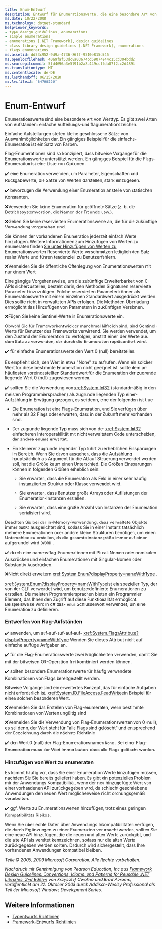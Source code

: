```yaml
---
title: Enum-Entwurf
description: Entwurf für Enumerationswerte, die eine besondere Art von Werttyp sind. Einfache Enumerationen enthalten kleine, geschlossene Sätze von Optionen. Flag-Enumerationen unterstützen bitweise Vorgänge für Enumerationswerte.
ms.date: 10/22/2008
ms.technology: dotnet-standard
helpviewer_keywords:
- type design guidelines, enumerations
- simple enumerations
- enumerations [.NET Framework], design guidelines
- class library design guidelines [.NET Framework], enumerations
- flags enumerations
ms.assetid: dd53c952-9d9a-4736-86ff-9540e815d545
ms.openlocfilehash: 40a9faf53dc8a03674cd59074244c15cd304bdd2
ms.sourcegitcommit: 5fd4696a3e5791b2a8c449ccffda87f2cc2d4894
ms.translationtype: MT
ms.contentlocale: de-DE
ms.lasthandoff: 06/15/2020
ms.locfileid: "84768536"
---
```

# <a name="enum-design"></a>Enum-Entwurf

Enumerationswerte sind eine besondere Art von Werttyp. Es gibt zwei Arten von Aufständen: einfache Aufteilungs-und flagumerationszeichen.

Einfache Aufstellungen stellen kleine geschlossene Sätze von Auswahlmöglichkeiten dar. Ein gängiges Beispiel für die einfache-Enumeration ist ein Satz von Farben.

Flag-Enumerationen sind so konzipiert, dass bitweise Vorgänge für die Enumerationswerte unterstützt werden. Ein gängiges Beispiel für die Flags-Enumeration ist eine Liste von Optionen.

✔️ eine Enumeration verwenden, um Parameter, Eigenschaften und Rückgabewerte, die Sätze von Werten darstellen, stark einzugeben.

✔️ bevorzugen die Verwendung einer Enumeration anstelle von statischen Konstanten.

❌Verwenden Sie keine Enumeration für geöffnete Sätze (z. b. die Betriebssystemversion, die Namen der Freunde usw.).

❌Geben Sie keine reservierten Enumerationswerte an, die für die zukünftige Verwendung vorgesehen sind.

Sie können der vorhandenen Enumeration jederzeit einfach Werte hinzufügen. Weitere Informationen zum Hinzufügen von Werten zu enumeraten finden [Sie unter Hinzufügen von Werten zu](#add_value) Enumerationswerten Reservierte Werte verschmutzen lediglich den Satz realer Werte und führen tendenziell zu Benutzerfehlern.

❌Vermeiden Sie die öffentliche Offenlegung von Enumerationswerten mit nur einem Wert

Eine gängige Vorgehensweise, um die zukünftige Erweiterbarkeit von C-APIs sicherzustellen, besteht darin, den Methoden Signaturen reservierte Parameter hinzuzufügen. Solche reservierten Parameter können als Enumerationswerte mit einem einzelnen Standardwert ausgedrückt werden. Dies sollte nicht in verwalteten APIs erfolgen. Die Methoden Überladung ermöglicht das Hinzufügen von Parametern in zukünftigen Versionen.

❌Fügen Sie keine Sentinel-Werte in Enumerationswerte ein.

Obwohl Sie für Frameworkentwickler manchmal hilfreich sind, sind Sentinel-Werte für Benutzer des Frameworks verwirrend. Sie werden verwendet, um den Zustand der Enumeration zu verfolgen, anstatt einen der Werte aus dem Satz zu verwenden, der durch die Enumeration repräsentiert wird.

✔️ für einfache Enumerationswerte den Wert 0 (null) bereitstellen.

Es empfiehlt sich, den Wert in etwa "None" zu aufrufen. Wenn ein solcher Wert für diese bestimmte Enumeration nicht geeignet ist, sollte dem am häufigsten voreingestellten Standardwert für die Enumeration der zugrunde liegende Wert 0 (null) zugewiesen werden.

✔️ sollten Sie die Verwendung von <xref:System.Int32> (standardmäßig in den meisten Programmiersprachen) als zugrunde liegenden Typ einer-Aufzählung in Erwägung gezogen, es sei denn, eine der folgenden ist true

- Die Enumeration ist eine Flags-Enumeration, und Sie verfügen über mehr als 32 Flags oder erwarten, dass in der Zukunft mehr vorhanden sind.

- Der zugrunde liegende Typ muss sich von der <xref:System.Int32> einfacheren Interoperabilität mit nicht verwaltetem Code unterscheiden, der andere enums erwartet.

- Ein kleinerer zugrunde liegender Typ führt zu erheblichen Einsparungen im Bereich. Wenn Sie davon ausgehen, dass die Aufzählung hauptsächlich als Argument für die Ablauf Steuerung verwendet werden soll, hat die Größe kaum einen Unterschied. Die Größen Einsparungen können in folgenden Größen erheblich sein:

  - Sie erwarten, dass die Enumeration als Feld in einer sehr häufig instanziierten Struktur oder Klasse verwendet wird.

  - Sie erwarten, dass Benutzer große Arrays oder Auflistungen der Enumeration-Instanzen erstellen.

  - Sie erwarten, dass eine große Anzahl von Instanzen der Enumeration serialisiert wird.

Beachten Sie bei der in-Memory-Verwendung, dass verwaltete Objekte immer `DWORD` ausgerichtet sind, sodass Sie in einer Instanz tatsächlich mehrere Enumerationen oder andere kleine Strukturen benötigen, um einen Unterschied zu erstellen, da die gesamte instanzgröße immer auf einen aufgerundet wird `DWORD` .

✔️ durch eine namensflag-Enumerationen mit Plural-Nomen oder nominalen Ausdrücken und einfachen Enumerationen mit Singular-Nomen oder Substantiv Ausdrücken.

❌Nicht direkt erweitern <xref:System.Enum?displayProperty=nameWithType> .

<xref:System.Enum?displayProperty=nameWithType>ist ein spezieller Typ, der von der CLR verwendet wird, um benutzerdefinierte Enumerationen zu erstellen. Die meisten Programmiersprachen bieten ein Programmier Element, das Ihnen den Zugriff auf diese Funktionalität ermöglicht. Beispielsweise wird in c# das- `enum` Schlüsselwort verwendet, um eine Enumeration zu definieren.

<a name="design"></a>

### <a name="designing-flag-enums"></a>Entwerfen von Flag-Aufständen

✔️ anwenden, um auf-auf-auf-auf-auf- <xref:System.FlagsAttribute?displayProperty=nameWithType> Wenden Sie dieses Attribut nicht auf einfache auffüge Aufgaben an.

✔️ für die Flag-Enumerationswerte zwei Möglichkeiten verwenden, damit Sie mit der bitweisen OR-Operation frei kombiniert werden können.

✔️ sollten besondere Enumerationswerte für häufig verwendete Kombinationen von Flags bereitgestellt werden.

Bitweise Vorgänge sind ein erweitertes Konzept, das für einfache Aufgaben nicht erforderlich ist. <xref:System.IO.FileAccess.ReadWrite>ein Beispiel für einen solchen besonderen Wert.

❌Vermeiden Sie das Erstellen von Flag-enumeraten, wenn bestimmte Kombinationen von Werten ungültig sind

❌Vermeiden Sie die Verwendung von Flag-Enumerationswerten von 0 (null), es sei denn, der Wert steht für "alle Flags sind gelöscht" und entsprechend der Bezeichnung durch die nächste Richtlinie

✔️ den Wert 0 (null) der Flag-Enumerationsnamen `None` . Bei einer Flag-Enumeration muss der Wert immer lauten, dass alle Flags gelöscht werden.

<a name="add_value"></a>

### <a name="adding-value-to-enums"></a>Hinzufügen von Wert zu enumeraten

Es kommt häufig vor, dass Sie einer Enumeration Werte hinzufügen müssen, nachdem Sie Sie bereits geliefert haben. Es gibt ein potenzielles Problem mit der Anwendungs Kompatibilität, wenn der neu hinzugefügte Wert von einer vorhandenen API zurückgegeben wird, da schlecht geschriebene Anwendungen den neuen Wert möglicherweise nicht ordnungsgemäß verarbeiten.

✔️ ggf. Werte zu Enumerationswerten hinzufügen, trotz eines geringen Kompatibilitäts Risikos.

Wenn Sie über echte Daten über Anwendungs Inkompatibilitäten verfügen, die durch Ergänzungen zu einer Enumeration verursacht werden, sollten Sie eine neue API hinzufügen, die die neuen und alten Werte zurückgibt, und die alte API als veraltet kennzeichnen, sodass nur die alten Werte zurückgegeben werden sollten. Dadurch wird sichergestellt, dass Ihre vorhandenen Anwendungen kompatibel bleiben.

*Teile © 2005, 2009 Microsoft Corporation. Alle Rechte vorbehalten.*

*Nachdruck mit Genehmigung von Pearson Education, Inc aus [Framework Design Guidelines: Conventions, Idioms, and Patterns for Reusable .NET Libraries, 2nd Edition](https://www.informit.com/store/framework-design-guidelines-conventions-idioms-and-9780321545619) von Krzysztof Cwalina und Brad Abrams, veröffentlicht am 22. Oktober 2008 durch Addison-Wesley Professional als Teil der Microsoft Windows Development Series.*

## <a name="see-also"></a>Weitere Informationen

- [Typentwurfs Richtlinien](type.md)
- [Framework-Entwurfs Richtlinien](index.md)
